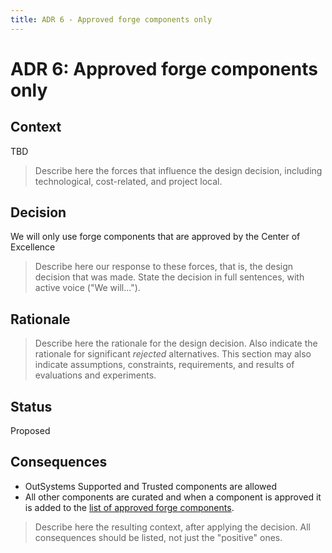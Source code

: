 ```yaml
---
title: ADR 6 - Approved forge components only
---
```


# ADR 6: Approved forge components only

## Context

TBD

>Describe here the forces that influence the design decision, including technological, cost-related, and project local.

## Decision

We will only use forge components that are approved by the Center of Excellence

>Describe here our response to these forces, that is, the design decision that was made. State the decision in full sentences, with active voice ("We will...").

## Rationale

>Describe here the rationale for the design decision. Also indicate the rationale for significant *rejected* alternatives. This section may also indicate assumptions, constraints, requirements, and results of evaluations and experiments.

## Status

Proposed

<!--
[Proposed | Accepted | Deprecated | Superseded]
If deprecated, indicate why. If superseded, include a link to the new ADR.
-->

## Consequences

* OutSystems Supported and Trusted components are allowed
* All other components are curated and when a component is approved it is added to the [list of approved forge components](..\standards\approved-forge-components.md).

>Describe here the resulting context, after applying the decision. All consequences should be listed, not just the "positive" ones.
